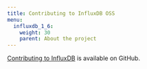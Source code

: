 ```yaml
---
title: Contributing to InfluxDB OSS
menu:
  influxdb_1_6:
    weight: 30
    parent: About the project
---
```


[Contributing to InfluxDB](https://github.com/influxdata/influxdb/blob/master/CONTRIBUTING.md) is available on GitHub.
